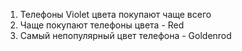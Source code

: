 1. Телефоны Violet цвета покупают чаще всего
2. Чаще покупают телефоны цвета - Red
3. Cамый непопулярный цвет телефона - Goldenrod